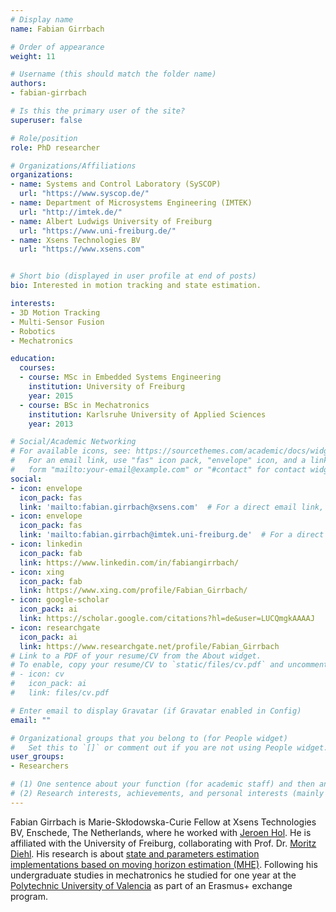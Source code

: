 ```yaml
---
# Display name
name: Fabian Girrbach

# Order of appearance
weight: 11

# Username (this should match the folder name)
authors:
- fabian-girrbach

# Is this the primary user of the site?
superuser: false

# Role/position
role: PhD researcher

# Organizations/Affiliations
organizations:
- name: Systems and Control Laboratory (SySCOP)
  url: "https://www.syscop.de/"
- name: Department of Microsystems Engineering (IMTEK)
  url: "http://imtek.de/"
- name: Albert Ludwigs University of Freiburg
  url: "https://www.uni-freiburg.de/"
- name: Xsens Technologies BV
  url: "https://www.xsens.com"


# Short bio (displayed in user profile at end of posts)
bio: Interested in motion tracking and state estimation.

interests:
- 3D Motion Tracking
- Multi-Sensor Fusion
- Robotics
- Mechatronics

education:
  courses:
  - course: MSc in Embedded Systems Engineering
    institution: University of Freiburg
    year: 2015
  - course: BSc in Mechatronics
    institution: Karlsruhe University of Applied Sciences
    year: 2013

# Social/Academic Networking
# For available icons, see: https://sourcethemes.com/academic/docs/widgets/#icons
#   For an email link, use "fas" icon pack, "envelope" icon, and a link in the
#   form "mailto:your-email@example.com" or "#contact" for contact widget.
social:
- icon: envelope
  icon_pack: fas
  link: 'mailto:fabian.girrbach@xsens.com'  # For a direct email link, use "mailto:test@example.org".
- icon: envelope
  icon_pack: fas
  link: 'mailto:fabian.girrbach@imtek.uni-freiburg.de'  # For a direct email link, use "mailto:test@example.org".
- icon: linkedin
  icon_pack: fab
  link: https://www.linkedin.com/in/fabiangirrbach/
- icon: xing
  icon_pack: fab
  link: https://www.xing.com/profile/Fabian_Girrbach/
- icon: google-scholar
  icon_pack: ai
  link: https://scholar.google.com/citations?hl=de&user=LUCQmgkAAAAJ
- icon: researchgate
  icon_pack: ai
  link: https://www.researchgate.net/profile/Fabian_Girrbach
# Link to a PDF of your resume/CV from the About widget.
# To enable, copy your resume/CV to `static/files/cv.pdf` and uncomment the lines below.  
# - icon: cv
#   icon_pack: ai
#   link: files/cv.pdf

# Enter email to display Gravatar (if Gravatar enabled in Config)
email: ""

# Organizational groups that you belong to (for People widget)
#   Set this to `[]` or comment out if you are not using People widget.  
user_groups:
- Researchers

# (1) One sentence about your function (for academic staff) and then another sentence about your role(s) within the training network
# (2) Research interests, achievements, and personal interests (mainly for researchers)
---
```


Fabian Girrbach is Marie-Skłodowska-Curie Fellow at Xsens Technologies BV, Enschede, The Netherlands, where he worked with [Jeroen Hol](/authors/jeroen-hol). He is affiliated with the University of Freiburg, collaborating with Prof. Dr. [Moritz Diehl](/authors/moritz-diehl/). His research is about [state and parameters estimation implementations based on moving horizon estimation (MHE)](/project/esr11). Following his undergraduate studies in mechatronics he studied for one year at the [Polytechnic University of Valencia](https://www.upv.es/) as part of an Erasmus+ exchange program.
